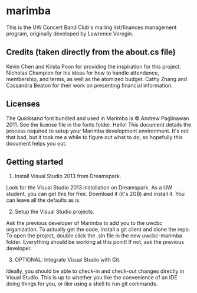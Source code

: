 # marimba

This is the UW Concert Band Club's mailing list/finances management program, originally developed by Lawrence Veregin.

## Credits (taken directly from the about.cs file)

Kevin Chen and Krista Poon for providing the inspiration for this project.
Nicholas Champion for his ideas for how to handle attendance, membership, and terms, as well as the atomized budget.
Cathy Zhang and Cassandra Beaton for their work on presenting financial information.

## Licenses

The Quicksand font bundled and used in Marimba is &copy; Andrew Paglinawan 2011. See the license file in the fonts folder.
Hello! This document details the process required to setup your Marimba development environment.
It's not that bad, but it took me a while to figure out what to do, so hopefully this document helps you out.

## Getting started
1. Install Visual Studio 2013 from Dreamspark.

Look for the Visual Studio 2013 installation on Dreamspark. As a UW student, you can get this for free. Download it (it's 2GB) and install it. You can leave all the defaults as is.

2. Setup the Visual Studio projects.

Ask the previous developer of Marimba to add you to the uwcbc organization. To actually get the code, install a git client and clone the repo. To open the project, double click the .sln file in the new uwcbc-marimba folder. Everything should be working at this point! If not, ask the previous developer.

3. OPTIONAL: Integrate Visual Studio with Git.

Ideally, you should be able to check-in and check-out changes directly in Visual Studio. This is up to whether you like the convenience of an IDE doing things for you, or like using a shell to run git commands.

